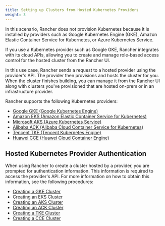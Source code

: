 ```yaml
---
title: Setting up Clusters from Hosted Kubernetes Providers
weight: 3
---
```


In this scenario, Rancher does not provision Kubernetes because it is installed by providers such as Google Kubernetes Engine (GKE), Amazon Elastic Container Service for Kubernetes, or Azure Kubernetes Service.

If you use a Kubernetes provider such as Google GKE, Rancher integrates with its cloud APIs, allowing you to create and manage role-based access control for the hosted cluster from the Rancher UI.

In this use case, Rancher sends a request to a hosted provider using the provider's API. The provider then provisions and hosts the cluster for you. When the cluster finishes building, you can manage it from the Rancher UI along with clusters you've provisioned that are hosted on-prem or in an infrastructure provider.

Rancher supports the following Kubernetes providers:

- [Google GKE (Google Kubernetes Engine)](https://cloud.google.com/kubernetes-engine/)
- [Amazon EKS (Amazon Elastic Container Service for Kubernetes)](https://aws.amazon.com/eks/)
- [Microsoft AKS (Azure Kubernetes Service)](https://azure.microsoft.com/en-us/services/kubernetes-service/) 
- [Alibaba ACK (Alibaba Cloud Container Service for Kubernetes)](https://www.alibabacloud.com/product/kubernetes) 
- [Tencent TKE (Tencent Kubernetes Engine)](https://intl.cloud.tencent.com/product/tke)
- [Huawei CCE (Huawei Cloud Container Engine)](https://www.huaweicloud.com/en-us/product/cce.html)

## Hosted Kubernetes Provider Authentication

When using Rancher to create a cluster hosted by a provider, you are prompted for authentication information. This information is required to access the provider's API. For more information on how to obtain this information, see the following procedures:

- [Creating a GKE Cluster]({{<baseurl>}}/rancher/v2.6/en/cluster-provisioning/hosted-kubernetes-clusters/gke)
- [Creating an EKS Cluster]({{<baseurl>}}/rancher/v2.6/en/cluster-provisioning/hosted-kubernetes-clusters/eks)
- [Creating an AKS Cluster]({{<baseurl>}}/rancher/v2.6/en/cluster-provisioning/hosted-kubernetes-clusters/aks)
- [Creating an ACK Cluster]({{<baseurl>}}/rancher/v2.6/en/cluster-provisioning/hosted-kubernetes-clusters/ack)
- [Creating a TKE Cluster]({{<baseurl>}}/rancher/v2.6/en/cluster-provisioning/hosted-kubernetes-clusters/tke)
- [Creating a CCE Cluster]({{<baseurl>}}/rancher/v2.6/en/cluster-provisioning/hosted-kubernetes-clusters/cce)
